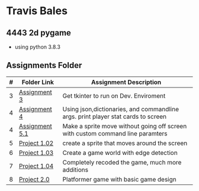 # Travis Bales
## 4443 2d pygame
  - using python 3.8.3
##  Assignments Folder

|   #   | Folder Link | Assignment Description |
| :---: | ----------- | ---------------------- |
|   3   |     [Assignment 3](https://github.com/travisbales2304/4443-2D-PyGame-Bales/tree/master/Assignments/A03)        | Get tkinter to run on Dev. Enviroment|
|4|[Assignment 4](https://github.com/travisbales2304/4443-2D-PyGame-Bales/tree/master/Assignments/A04)|Using json,dictionaries, and commandline args. print player stat cards to screen |
|4|[Assignment 5.1](https://github.com/travisbales2304/4443-2D-PyGame-Bales/tree/master/Assignments/A05.1)|Make a sprite move without going off screen with custom command line paramters|
|5|[Project 1.02](https://github.com/travisbales2304/4443-2D-PyGame-Bales/tree/master/Assignments/P1.02)| create a sprite that moves around the screen|
|6|[Project 1.03](https://github.com/travisbales2304/4443-2D-PyGame-Bales/tree/master/Assignments/P1.03)|Create a game world with edge detection|
|7|[Project 1.04](https://github.com/travisbales2304/4443-2D-PyGame-Bales/tree/master/Assignments/P1.04)|Completely recoded the game, much more additions|
|8|[Project 2.0](https://github.com/travisbales2304/4443-2D-PyGame-Bales/tree/master/Assignments/P02)|Platformer game with basic game design|
